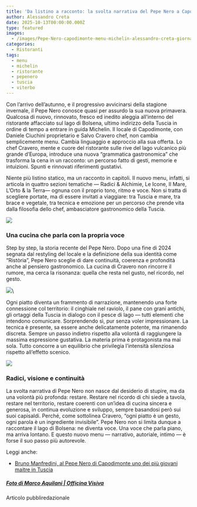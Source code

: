 ```yaml
---
title: 'Da listino a racconto: la svolta narrativa del Pepe Nero a Capodimonte'
author: Alessandro Creta
date: 2025-10-13T00:00:00.000Z
type: featured
images:
  - /images/Pepe-Nero-capodimonte-menu-michelin-alessandro-creta-giornalista.jpg
categories:
  - Ristoranti
tags:
  - menu
  - michelin
  - ristorante
  - pepenero
  - tuscia
  - viterbo
---
```


Con l’arrivo dell’autunno, e il progressivo avvicinarsi della stagione invernale, il Pepe Nero conosce quasi per assurdo la sua nuova primavera. Qualcosa di nuovo, rinnovato, fresco ed inedito aleggia all’interno del ristorante affacciato sul lago di Bolsena, ultimo indirizzo della Tuscia in ordine di tempo a entrare in guida Michelin. Il locale di Capodimonte, con Daniele Ciuchini proprietario e Salvo Cravero chef, non cambia semplicemente menu. Cambia linguaggio e approccio alla sua offerta. 
Lo chef Cravero, mente e cuore del ristorante sulle rive del lago vulcanico più grande d’Europa, introduce una nuova “grammatica gastronomica” che trasforma la cena in un racconto: un percorso fatto di gesti, memorie e intuizioni. Spunti e rinnovati riferimenti gustativi.

Niente più listino statico, ma un racconto in capitoli. Il nuovo menu, infatti, si articola in quattro sezioni tematiche — Radici & Alchimie, Le Icone, Il Mare, L’Orto & la Terra— ognuna con il proprio tono, ritmo e voce. Non si tratta di scegliere portate, ma di essere invitati a viaggiare: tra Tuscia e mare, tra brace e vegetale, tra tecnica e emozione per un percorso che prende vita dalla filosofia dello chef, ambasciatore gastronomico della Tuscia.

![](/images/foto-menu-pepe-nero-capodimonte-alessandro-creta-viterbo-tuscia-officina-visiva.jpeg)

### Una cucina che parla con la propria voce

Step by step, la storia recente del Pepe Nero. Dopo una fine di 2024 segnata dal restyling del locale e la definizione della sua identità come “Ristòria”, Pepe Nero sceglie di dare continuità, coerenza e profondità anche al pensiero gastronomico. La cucina di Cravero non rincorre il rumore, ma cerca la risonanza: quella che resta nel gusto, nel ricordo, nel gesto.

![](/images/Pepe-Nero-Capodimonte-menu-alessandro-creta-officina-visiva.jpeg)\

Ogni piatto diventa un frammento di narrazione, mantenendo una forte connessione col territorio: il cinghiale nel raviolo, il pane con grani antichi, gli ortaggi della Tuscia in dialogo con il pesce di lago — tutti elementi che intendono comunicare. Sorprendendo sì, pur senza voler impressionare. La tecnica è presente, sa essere anche delicatamente potente, ma rimanendo discreta. Sempre un passo indietro rispetto alla volontà di raggiungere la massima espressione gustativa. La materia prima è protagonista ma mai sola. Tutto concorre a un equilibrio che privilegia l’intensità silenziosa rispetto all’effetto scenico.

![](/images/salvo-cravero-pepe-nero-tuscia-alessandro-creta-officina-visiva.jpeg)

### Radici, visione e continuità

La svolta narrativa di Pepe Nero non nasce dal desiderio di stupire, ma da una volontà più profonda: restare. Restare nel ricordo di chi siede a tavola, restare nel territorio, restare coerenti con un’idea di cucina sincera e generosa, in continua evoluzione e sviluppo, sempre basandosi però sui suoi capisaldi. Perché, come sottolinea Cravero, “ogni piatto è un gesto, ogni parola è un ingrediente invisibile”. Pepe Nero non si limita dunque a raccontare il lago di Bolsena: ne diventa voce. Una voce che parla piano, ma arriva lontano. E questo nuovo menu — narrativo, autoriale, intimo — è forse il suo passo più autorevole.

Leggi anche:

* [Bruno Manfredini, al Pepe Nero di Capodimonte uno dei più giovani maitre in Tuscia](https://centrotavola.eu/post/bruno-manfredini-al-pepe-nero-di-capodimonte-uno-dei-maitre-pi-giovani-della-tuscia/)

##### [Foto di Marco Aquilani | Officina Visiva](https://www.officinavisiva.it)

Articolo pubbliredazionale
